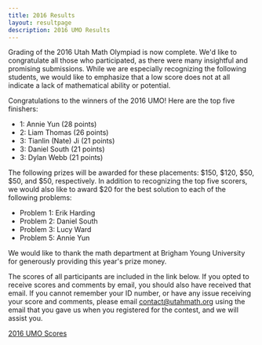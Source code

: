 ```yaml
---
title: 2016 Results
layout: resultpage
description: 2016 UMO Results
---
```


Grading of the 2016 Utah Math Olympiad is now complete. We'd like to congratulate all those who participated, as there were many insightful and promising submissions. While we are especially recognizing the following students, we would like to emphasize that a low score does not at all indicate a lack of mathematical ability or potential.

Congratulations to the winners of the 2016 UMO! Here are the top five finishers:

- 1: Annie Yun (28 points)
- 2: Liam Thomas (26 points)
- 3: Tianlin (Nate) Ji (21 points)
- 3: Daniel South (21 points)
- 3: Dylan Webb (21 points)

The following prizes will be awarded for these placements: $150, $120, $50, $50, and $50, respectively. In addition to recognizing the top five scorers, we would also like to award $20 for the best solution to each of the following problems:

- Problem 1: Erik Harding
- Problem 2: Daniel South
- Problem 3: Lucy Ward
- Problem 5: Annie Yun

We would like to thank the math department at Brigham Young University for generously providing this year's prize money.

The scores of all participants are included in the link below. If you opted to receive scores and comments by email, you should also have received that email. If you cannot remember your ID number, or have any issue receiving your score and comments, please email [contact@utahmath.org](mailto:contact@utahmath.org) using the email that you gave us when you registered for the contest, and we will assist you.

[2016 UMO Scores](/doc/2016UMOscores.pdf)
